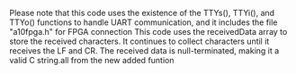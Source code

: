 Please note that this code uses the existence of the TTYs(), TTYi(), and TTYo() functions to handle UART communication, and it includes the file "a10fpga.h" for FPGA connection
This code uses the receivedData array to store the received characters. It continues to collect characters until it receives the LF and CR. The received data is null-terminated, making it a valid C string.all from the new added funtion